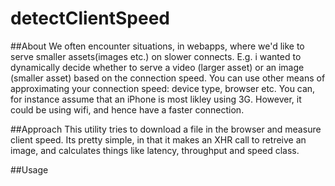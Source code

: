 # detectClientSpeed

##About
We often encounter situations, in webapps, where we'd like to serve smaller assets(images etc.) on slower connects. E.g. i wanted to dynamically decide whether to serve a video (larger asset) or an image (smaller asset) based on the connection speed. You can use other means of approximating your connection speed: device type, browser etc. You can, for instance assume that an iPhone is most likley using 3G. However, it could be using wifi, and hence have a faster connection.

##Approach
This utility tries to download a file in the browser and measure client speed. Its pretty simple, in that it makes an XHR call to retreive an image, and calculates things like latency, throughput and speed class.

##Usage



